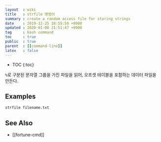```yaml
---
layout  : wiki
title   : strfile 명령어
summary : create a random access file for storing strings
date    : 2019-12-25 18:55:50 +0900
updated : 2020-01-08 21:51:47 +0900
tag     : bash command
toc     : true
public  : true
parent  : [[command-line]]
latex   : false
---
```

* TOC
{:toc}

`%`로 구분된 문자열 그룹을 가진 파일을 읽어, 오프셋 테이블을 포함하는 데이터 파일을 만든다.

## Examples
```sh
strfile filename.txt
```

## See Also

* [[fortune-cmd]]

